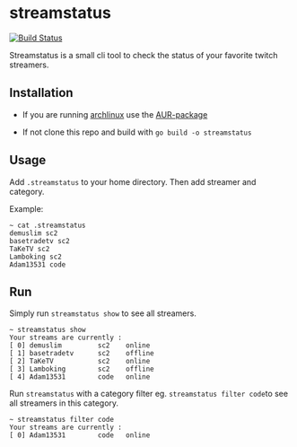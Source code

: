 streamstatus
==============================
[![Build Status](https://travis-ci.com/andresterba/streamstatus.svg?branch=master)](https://travis-ci.com/andresterba/streamstatus)

Streamstatus is a small cli tool to check the status of your favorite twitch streamers.

## Installation

- If you are running [archlinux](https://www.archlinux.org/) use the [AUR-package](https://aur.archlinux.org/packages/streamstatus/)

- If not clone this repo and build with `go build -o streamstatus`

## Usage

Add `.streamstatus` to your home directory. Then add streamer and category.

Example:
```
~ cat .streamstatus
demuslim sc2
basetradetv sc2 
TaKeTV sc2 
Lamboking sc2 
Adam13531 code
```

## Run

Simply run `streamstatus show` to see all streamers.

```
~ streamstatus show
Your streams are currently :
[ 0] demuslim         sc2    online
[ 1] basetradetv      sc2    offline
[ 2] TaKeTV           sc2    online
[ 3] Lamboking        sc2    offline
[ 4] Adam13531        code   online
```

Run `streamstatus` with a category filter eg. `streamstatus filter code`to see all streamers in this category.

```
~ streamstatus filter code
Your streams are currently :
[ 0] Adam13531        code   online
```

